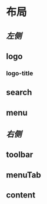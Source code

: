 <!--
  左右布局
  
┌───────────────┳─────────────────────────────────────────────────┐
│ logo(title)   │                                         toolbar │
├───────────────╋─────────────────────────────────────────────────┤
│ search        ┃  collapsedIcon     menuTab                      │
├ ─ ─ ─ ─ ─ ─ ─ ╋ ─ ─ ─ ─ ─ ─ ─ ─ ─ ─ ─ ─ ─ ─ ─ ─ ─ ─ ─ ─ ─ ─ ─ ─ ┤
│ menu(scroll)  ┃  content(scroll)                                │
└───────────────┻─────────────────────────────────────────────────┘

-->

<!--
  we put the view into six part call
  logo, toolbar, search, menuTab, menu, content
  and three big part
  header, aside, contentWrap

  people can give some props to these component, or override these components
-->

# 布局

## *左侧*

## logo
### logo-title

## search

## menu

## *右侧*

## toolbar

## menuTab

## content
